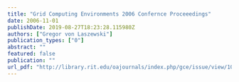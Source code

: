 ```yaml
---
title: "Grid Computing Environments 2006 Confernce Proceeedings"
date: 2006-11-01
publishDate: 2019-08-27T18:23:28.115980Z
authors: ["Gregor von Laszewski"]
publication_types: ["0"]
abstract: ""
featured: false
publication: ""
url_pdf: "http://library.rit.edu/oajournals/index.php/gce/issue/view/10/showToc"
---
```


